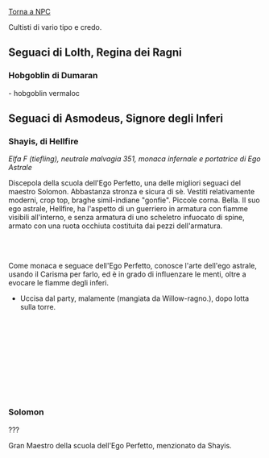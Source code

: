 [Torna a NPC](../npc)

Cultisti di vario tipo e credo.

## Seguaci di Lolth, Regina dei Ragni

### Hobgoblin di Dumaran

\- hobgoblin vermaloc

## Seguaci di Asmodeus, Signore degli Inferi

### Shayis, di Hellfire

<div style="width: 27%; background-image: url('https://i.imgur.com/jslIQlN.png');    background-position: top 0 left -65px;   background-size: 170%;" class="portrait"> <a href="https://i.imgur.com/jslIQlN.png" class="fill-div"></a></div>

*Elfa F (tiefling), neutrale malvagia*
*351, monaca infernale e portatrice di Ego Astrale*

Discepola della scuola dell'Ego Perfetto, una delle migliori seguaci del maestro Solomon. Abbastanza stronza e sicura di sè.
Vestiti relativamente moderni, crop top, braghe simil-indiane "gonfie". Piccole corna. Bella.
Il suo ego astrale, Hellfire, ha l'aspetto di un guerriero in armatura con fiamme visibili all'interno, e senza armatura di uno scheletro infuocato di spine, armato con una ruota occhiuta costituita dai pezzi dell'armatura.

<br>
<br>

<div style="width: 27%; background-image: url('https://64.media.tumblr.com/cf4e65d3240e89e0d1bddd7aee6df05b/tumblr_pc3sg1Rlco1ruwbq8o1_1280.png');    background-position: top;   background-size: 110%;" class="portrait"> <a href="https://64.media.tumblr.com/cf4e65d3240e89e0d1bddd7aee6df05b/tumblr_pc3sg1Rlco1ruwbq8o1_1280.png" class="fill-div"></a></div>

Come monaca e seguace dell'Ego Perfetto, conosce l'arte dell'ego astrale, usando il Carisma per farlo, ed è in grado di influenzare le menti, oltre a evocare le fiamme degli inferi.

- Uccisa dal party, malamente (mangiata da Willow-ragno.), dopo lotta sulla torre.


<br>
<br>
<br>
<br>
<br>
<br>
<br>
<br>
<br>

### Solomon
???

Gran Maestro della scuola dell'Ego Perfetto, menzionato da Shayis.
